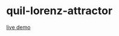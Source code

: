 # quil-lorenz-attractor

[live demo](https://cdn.rawgit.com/yogthos/quil-lorenz-attractor/demo/live/index.html)
